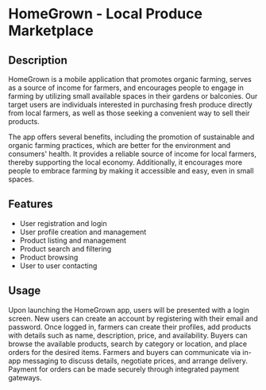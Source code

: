 # HomeGrown - Local Produce Marketplace

## Description

HomeGrown is a mobile application that promotes organic farming, serves as a source of income for farmers, and encourages people to engage in farming by utilizing small available spaces in their gardens or balconies. Our target users are individuals interested in purchasing fresh produce directly from local farmers, as well as those seeking a convenient way to sell their products.

The app offers several benefits, including the promotion of sustainable and organic farming practices, which are better for the environment and consumers' health. It provides a reliable source of income for local farmers, thereby supporting the local economy. Additionally, it encourages more people to embrace farming by making it accessible and easy, even in small spaces.

## Features

- User registration and login
- User profile creation and management
- Product listing and management
- Product search and filtering
- Product browsing
- User to user contacting

## Usage

Upon launching the HomeGrown app, users will be presented with a login screen. New users can create an account by registering with their email and password. Once logged in, farmers can create their profiles, add products with details such as name, description, price, and availability. Buyers can browse the available products, search by category or location, and place orders for the desired items. Farmers and buyers can communicate via in-app messaging to discuss details, negotiate prices, and arrange delivery. Payment for orders can be made securely through integrated payment gateways. 

